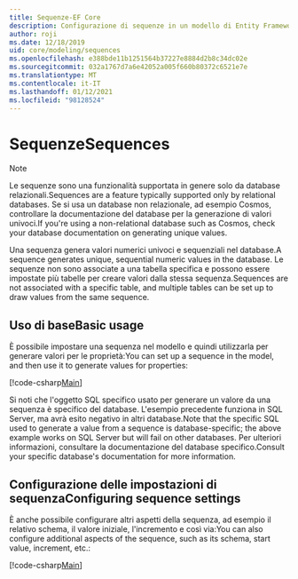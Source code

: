 ```yaml
---
title: Sequenze-EF Core
description: Configurazione di sequenze in un modello di Entity Framework Core
author: roji
ms.date: 12/18/2019
uid: core/modeling/sequences
ms.openlocfilehash: e388bde11b1251564b37227e8884d2b8c34dc02e
ms.sourcegitcommit: 032a1767d7a6e42052a005f660b80372c6521e7e
ms.translationtype: MT
ms.contentlocale: it-IT
ms.lasthandoff: 01/12/2021
ms.locfileid: "98128524"
---
```

# <a name="sequences"></a><span data-ttu-id="f8ea4-103">Sequenze</span><span class="sxs-lookup"><span data-stu-id="f8ea4-103">Sequences</span></span>

> [!NOTE]
> <span data-ttu-id="f8ea4-104">Le sequenze sono una funzionalità supportata in genere solo da database relazionali.</span><span class="sxs-lookup"><span data-stu-id="f8ea4-104">Sequences are a feature typically supported only by relational databases.</span></span> <span data-ttu-id="f8ea4-105">Se si usa un database non relazionale, ad esempio Cosmos, controllare la documentazione del database per la generazione di valori univoci.</span><span class="sxs-lookup"><span data-stu-id="f8ea4-105">If you're using a non-relational database such as Cosmos, check your database documentation on generating unique values.</span></span>

<span data-ttu-id="f8ea4-106">Una sequenza genera valori numerici univoci e sequenziali nel database.</span><span class="sxs-lookup"><span data-stu-id="f8ea4-106">A sequence generates unique, sequential numeric values in the database.</span></span> <span data-ttu-id="f8ea4-107">Le sequenze non sono associate a una tabella specifica e possono essere impostate più tabelle per creare valori dalla stessa sequenza.</span><span class="sxs-lookup"><span data-stu-id="f8ea4-107">Sequences are not associated with a specific table, and multiple tables can be set up to draw values from the same sequence.</span></span>

## <a name="basic-usage"></a><span data-ttu-id="f8ea4-108">Uso di base</span><span class="sxs-lookup"><span data-stu-id="f8ea4-108">Basic usage</span></span>

<span data-ttu-id="f8ea4-109">È possibile impostare una sequenza nel modello e quindi utilizzarla per generare valori per le proprietà:</span><span class="sxs-lookup"><span data-stu-id="f8ea4-109">You can set up a sequence in the model, and then use it to generate values for properties:</span></span>

[!code-csharp[Main](../../../samples/core/Modeling/FluentAPI/Sequence.cs?name=Sequence&highlight=3,7)]

<span data-ttu-id="f8ea4-110">Si noti che l'oggetto SQL specifico usato per generare un valore da una sequenza è specifico del database. L'esempio precedente funziona in SQL Server, ma avrà esito negativo in altri database.</span><span class="sxs-lookup"><span data-stu-id="f8ea4-110">Note that the specific SQL used to generate a value from a sequence is database-specific; the above example works on SQL Server but will fail on other databases.</span></span> <span data-ttu-id="f8ea4-111">Per ulteriori informazioni, consultare la documentazione del database specifico.</span><span class="sxs-lookup"><span data-stu-id="f8ea4-111">Consult your specific database's documentation for more information.</span></span>

## <a name="configuring-sequence-settings"></a><span data-ttu-id="f8ea4-112">Configurazione delle impostazioni di sequenza</span><span class="sxs-lookup"><span data-stu-id="f8ea4-112">Configuring sequence settings</span></span>

<span data-ttu-id="f8ea4-113">È anche possibile configurare altri aspetti della sequenza, ad esempio il relativo schema, il valore iniziale, l'incremento e così via:</span><span class="sxs-lookup"><span data-stu-id="f8ea4-113">You can also configure additional aspects of the sequence, such as its schema, start value, increment, etc.:</span></span>

[!code-csharp[Main](../../../samples/core/Modeling/FluentAPI/SequenceConfiguration.cs?name=SequenceConfiguration&highlight=3-5)]
